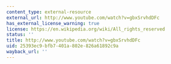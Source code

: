 ```yaml
---
content_type: external-resource
external_url: http://www.youtube.com/watch?v=gbxSrvhdDFc
has_external_license_warning: true
license: https://en.wikipedia.org/wiki/All_rights_reserved
status: ''
title: http://www.youtube.com/watch?v=gbxSrvhdDFc
uid: 25393ec9-bfb7-401a-802e-826a61892c9a
wayback_url: ''
---
```

